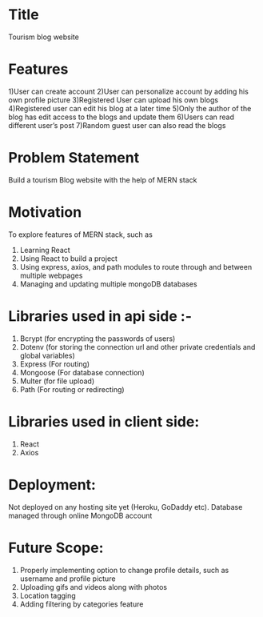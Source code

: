 # Title   
Tourism blog website

# Features

1)User can create account
2)User can personalize account by adding his own profile picture
3)Registered User can upload his own blogs
4)Registered user can edit his blog at a later time
5)Only the author of the blog has edit access to the blogs and update them
6)Users can read different user’s post
7)Random guest user can also read the blogs


# Problem Statement  
Build a tourism Blog website with the help of MERN stack

# Motivation 
To explore features of MERN stack, such as
1. Learning React
2. Using React to build a project
3. Using express, axios, and path modules to route through and between multiple webpages
4. Managing and updating multiple mongoDB databases


# Libraries used in api side :-

1. Bcrypt (for encrypting the passwords of users)
2. Dotenv (for storing the connection url and other private credentials and global variables)
3. Express (For routing)
4. Mongoose (For database connection)
5. Multer (for file upload)
6. Path (For routing or redirecting)

# Libraries used in client side:
1. React
2. Axios

# Deployment: 
Not deployed on any hosting site yet (Heroku, GoDaddy etc). Database managed through online MongoDB account

# Future Scope:

1. Properly implementing option to change profile details, such as username and profile picture
2. Uploading gifs and videos along with photos
3. Location tagging
4. Adding filtering by categories feature
